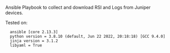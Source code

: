 Ansible Playbook to collect and download RSI and Logs from Juniper devices.

Tested on:
```
  ansible [core 2.13.3]
  python version = 3.8.10 (default, Jun 22 2022, 20:18:18) [GCC 9.4.0]
  jinja version = 3.1.2
  libyaml = True
  ```
